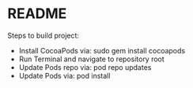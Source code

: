 # README
Steps to build project:
- Install CocoaPods via:
   sudo gem install cocoapods
- Run Terminal and navigate to repository root
- Update Pods repo via:
   pod repo updates
- Update Pods via:
   pod install